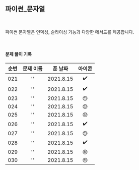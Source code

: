 ## 파이썬_문자열

<br>

파이썬 문자열은 인덱싱, 슬라이싱 기능과 다양한 메서드를 제공합니다.

<br>

#### 문제 풀이 기록
| 순번 | 문제 이름 | 푼 날짜 | 아이콘 |
|:----------:|:----------:|:----------:|:----------:|
| 021 | '' |2021.8.15 | ✔️ |
| 022 | '' |2021.8.15 | ✔️ |
| 023 | '' |2021.8.15 | 😓 |
| 024 | '' |2021.8.15 | 😓 |
| 025 | '' |2021.8.15 | 😓 |
| 026 | '' |2021.8.15 | ✔️ |
| 027 | '' |2021.8.15 | 😓 |
| 028 | '' |2021.8.15 | ✔️ |
| 029 | '' |2021.8.15 | 😓 |
| 030 | '' |2021.8.15 | 😓 |